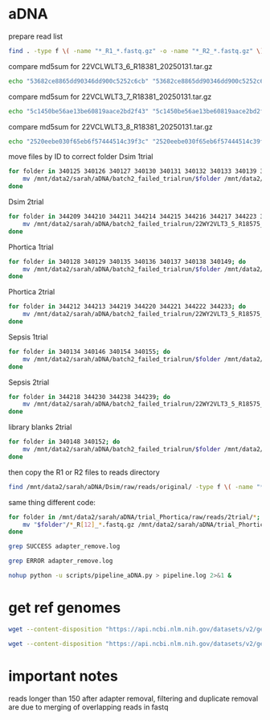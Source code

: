 # aDNA

prepare read list  
```bash
find . -type f \( -name "*_R1_*.fastq.gz" -o -name "*_R2_*.fastq.gz" \) ! -path "*/undetermined/*" | sort | awk 'NR%2{printf "%s,", $0} NR%2==0{print $0}' > reads_list.txt
```  

compare md5sum for 22VCLWLT3_6_R18381_20250131.tar.gz  
```bash
echo "53682ce8865dd90346dd900c5252c6cb" "53682ce8865dd90346dd900c5252c6cb" | awk '{if ($1 == $2) print "Match"; else print "Different"}'  
```

compare md5sum for 22VCLWLT3_7_R18381_20250131.tar.gz  
```bash
echo "5c1450be56ae13be60819aace2bd2f43" "5c1450be56ae13be60819aace2bd2f43" | awk '{if ($1 == $2) print "Match"; else print "Different"}' 
```

compare md5sum for 22VCLWLT3_8_R18381_20250131.tar.gz   
```bash
echo "2520eebe030f65eb6f57444514c39f3c" "2520eebe030f65eb6f57444514c39f3c" | awk '{if ($1 == $2) print "Match"; else print "Different"}'
```

move files by ID to correct folder
Dsim 1trial
```bash
for folder in 340125 340126 340127 340130 340131 340132 340133 340139 340140 340141 340142 340143 340144 340145 340147 340150 340151 340153 340156; do
    mv /mnt/data2/sarah/aDNA/batch2_failed_trialrun/$folder /mnt/data2/sarah/aDNA/trial_Dsim/
done
```

Dsim 2trial
```bash
for folder in 344209 344210 344211 344214 344215 344216 344217 344223 344224 344225 344226 344227 344228 344229 344231 344234 344235 344237 344240; do
    mv /mnt/data2/sarah/aDNA/batch2_failed_trialrun/22WY2VLT3_5_R18575_20250308/demultiplexed/$folder /mnt/data2/sarah/aDNA/trial_Dsim/raw/reads/2trial/
done
```

Phortica 1trial
```bash
for folder in 340128 340129 340135 340136 340137 340138 340149; do
    mv /mnt/data2/sarah/aDNA/batch2_failed_trialrun/$folder /mnt/data2/sarah/aDNA/trial_Phortica/
done
```

Phortica 2trial
```bash
for folder in 344212 344213 344219 344220 344221 344222 344233; do
    mv /mnt/data2/sarah/aDNA/batch2_failed_trialrun/22WY2VLT3_5_R18575_20250308/demultiplexed/$folder /mnt/data2/sarah/aDNA/trial_Phortica/raw/reads/2trial/
done
```

Sepsis 1trial
```bash
for folder in 340134 340146 340154 340155; do
    mv /mnt/data2/sarah/aDNA/batch2_failed_trialrun/$folder /mnt/data2/sarah/aDNA/trial_Sepsis/
done
```

Sepsis 2trial
```bash
for folder in 344218 344230 344238 344239; do
    mv /mnt/data2/sarah/aDNA/batch2_failed_trialrun/22WY2VLT3_5_R18575_20250308/demultiplexed/$folder /mnt/data2/sarah/aDNA/trial_Sepsis/raw/reads/2trial/
done
```

library blanks 2trial
```bash
for folder in 340148 340152; do
    mv /mnt/data2/sarah/aDNA/batch2_failed_trialrun/$folder /mnt/data2/sarah/aDNA/trial_LB/
done
```

then copy the R1 or R2 files to reads directory
```bash
find /mnt/data2/sarah/aDNA/Dsim/raw/reads/original/ -type f \( -name "*R1*.fastq.gz" -o -name "*R2*.fastq.gz" \) -exec mv {} /mnt/data2/sarah/aDNA/Dsim/raw/reads/ \;
```

same thing different code:
```bash
for folder in /mnt/data2/sarah/aDNA/trial_Phortica/raw/reads/2trial/*; do 
    mv "$folder"/*_R[12]_*.fastq.gz /mnt/data2/sarah/aDNA/trial_Phortica/raw/reads/ 
done
```

```bash
grep SUCCESS adapter_remove.log
````

```bash
grep ERROR adapter_remove.log
````

```bash
nohup python -u scripts/pipeline_aDNA.py > pipeline.log 2>&1 &
```

# get ref genomes
```bash
wget --content-disposition "https://api.ncbi.nlm.nih.gov/datasets/v2/genome/accession/GCF_016746395.2/download?include_annotation_type=GENOME_FASTA&include_annotation_type=GENOME_GFF&include_annotation_type=RNA_FASTA&include_annotation_type=CDS_FASTA&include_annotation_type=PROT_FASTA&include_annotation_type=SEQUENCE_REPORT&hydrated=FULLY_HYDRATED"
```
```bash
wget --content-disposition "https://api.ncbi.nlm.nih.gov/datasets/v2/genome/accession/GCA_001014415.1/download?include_annotation_type=GENOME_FASTA&include_annotation_type=GENOME_GFF&include_annotation_type=RNA_FASTA&include_annotation_type=CDS_FASTA&include_annotation_type=PROT_FASTA&include_annotation_type=SEQUENCE_REPORT&hydrated=FULLY_HYDRATED"
```

# important notes
reads longer than 150 after adapter removal, filtering and duplicate removal are due to merging of overlapping reads in fastq